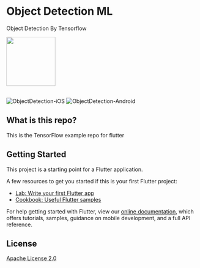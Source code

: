 # Object Detection ML

Object Detection By Tensorflow
<div align="left">
  <img src="https://www.tensorflow.org/images/tf_logo_social.png" width="128"/><br /><br />
</div>

![ObjectDetection-iOS](demo/iso_demo.gif) ![ObjectDetection-Android](demo/android_demo.gif)
 
## What is this repo?

This is the TensorFlow example repo for flutter

## Getting Started

This project is a starting point for a Flutter application.

A few resources to get you started if this is your first Flutter project:

- [Lab: Write your first Flutter app](https://flutter.dev/docs/get-started/codelab)
- [Cookbook: Useful Flutter samples](https://flutter.dev/docs/cookbook)

For help getting started with Flutter, view our
[online documentation](https://flutter.dev/docs), which offers tutorials,
samples, guidance on mobile development, and a full API reference.

## License

[Apache License 2.0](LICENSE)
